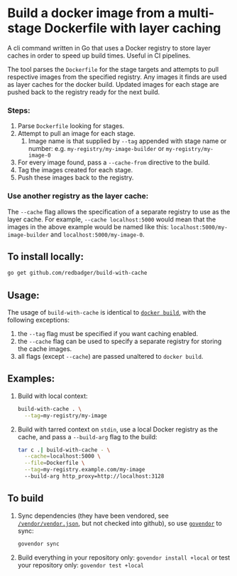 # Build a docker image from a multi-stage Dockerfile with layer caching

A cli command written in Go that uses a Docker registry to store layer caches in order to speed up build times. Useful in CI pipelines.

The tool parses the `Dockerfile` for the stage targets and attempts to pull respective images from the specified registry. Any images it finds are used as layer caches for the docker build. Updated images for each stage are pushed back to the registry ready for the next build.

### Steps:

1.  Parse `Dockerfile` looking for stages.
1.  Attempt to pull an image for each stage.
    1.  Image name is that supplied by `--tag` appended with stage name or number: e.g. `my-registry/my-image-builder` or `my-registry/my-image-0`
1.  For every image found, pass a `--cache-from` directive to the build.
1.  Tag the images created for each stage.
1.  Push these images back to the registry.

### Use another registry as the layer cache:

The `--cache` flag allows the specification of a separate registry to use as the layer cache. For example, `--cache localhost:5000` would mean that the images in the above example would be named like this: `localhost:5000/my-image-builder` and `localhost:5000/my-image-0`.

## To install locally:

```bash
go get github.com/redbadger/build-with-cache
```

## Usage:

The usage of `build-with-cache` is identical to [`docker build`](https://docs.docker.com/engine/reference/commandline/build/), with the following exceptions:

1.  the `--tag` flag must be specified if you want caching enabled.
1.  the `--cache` flag can be used to specify a separate registry for storing the cache images.
1.  all flags (except `--cache`) are passed unaltered to `docker build`.

## Examples:

1.  Build with local context:

    ```bash
    build-with-cache . \
      --tag=my-registry/my-image
    ```

1.  Build with tarred context on `stdin`, use a local Docker registry as the cache, and pass a `--build-arg` flag to the build:

    ```bash
    tar c .| build-with-cache - \
      --cache=localhost:5000 \
      --file=Dockerfile \
      --tag=my-registry.example.com/my-image
      --build-arg http_proxy=http://localhost:3128
    ```

## To build

1.  Sync dependencies (they have been vendored, see [`/vendor/vendor.json`](vendor/vendor.json), but not checked into github), so use [`govendor`](https://github.com/kardianos/govendor) to sync:

    ```bash
    govendor sync
    ```

1.  Build everything in your repository only: `govendor install +local` or test your repository only: `govendor test +local`
